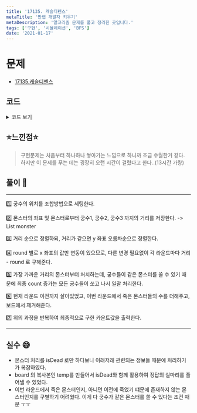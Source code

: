 ```yaml
---
title: '17135. 캐슬디펜스'
metaTitle: '만렙 개발자 키우기'
metaDescription: '알고리즘 문제를 풀고 정리한 곳입니다.'
tags: ['구현', '시뮬레이션', 'BFS']
date: '2021-01-17'
---
```


# 문제

- [17135.캐슬디펜스](https://www.acmicpc.net/problem/17135)

## 코드

<details><summary> 코드 보기 </summary>

```java
import java.io.BufferedReader;
import java.io.IOException;
import java.io.InputStreamReader;
import java.util.*;

public class Q17135 {
  static class Pair<K, V> {

    public final K key;
    public final V value;

    public Pair(K key, V value) {
      this.key = key;
      this.value = value;
    }
  }

  static class Monster{
    int dist;
    Pair<Integer, Integer> pos;

    public Monster(int dist, Pair pair) {
      this.dist = dist;
      this.pos = pair;
    }
  }

  static ArrayList<Monster> monster[];
  static int n, m, d;
  static int [][] board = new int[15][15];

  public static void main(String[] args) throws IOException {
    init();
    calc();
  }

  private static void calc() {
    int archerPos[] = new int[3], ans = 0;
    // 궁수 배치
    for (int i = 0; i < m - 2; i++) {
      for (int j = i + 1; j < m - 1; j++) {
        for (int k = j + 1; k < m; k++) {
          archerPos[0] = i;
          archerPos[1] = j;
          archerPos[2] = k;
          monsterGenerate(archerPos);
          ans = Math.max(ans, start(archerPos));
        }
      }
    }
    System.out.println(ans);
    return;
  }

  private static int start(int archerPos[]) {
    int ans = 0, dist, archer;
    int temp[][] = new int[n][m];

    for (int i = 0; i < n; i++)
      for (int j = 0; j < m; j++) {
        temp[i][j] = board[i][j];
      }

    boolean isDead[][] = new boolean[n][m];
    for (int i = 0; i < n; i++) {
      Arrays.fill(isDead[i], false);
    }

    for (int round = 0; round < n; round++) {
      for (archer = 0; archer < 3; archer++) {
        for(Monster mob : monster[archer]){
          int x = mob.pos.key, y = mob.pos.value;
          if(temp[x][y] == 1 && mob.dist - round <= d && x + round < n){
            isDead[x][y] = true;
            break;
          }
        }
      }
      for (int i = 0; i < n; i++) {
        for (int j = 0; j < m; j++) {
          if(temp[i][j] == 1 && isDead[i][j])
          {
            ans += 1;
            temp[i][j] = 0;
          }
        }
      }
    }
    return ans;
  }

  private static void monsterGenerate(int archerPos[]) {
    monster = new ArrayList[3];
    for (int i = 0; i < 3; i++) {
      monster[i] = new ArrayList<>();
    }
    int dist;
    for (int i = 0; i < n; i++) {
      for (int j = 0; j < m; j++) {
        if(board[i][j] == 1){
          for (int archer = 0; archer < 3; archer++) {
            dist = Math.abs(i - n) + Math.abs(j - archerPos[archer]);
            monster[archer].add( new Monster(dist, new Pair(i, j)));
          }
        }
      }
    }
    for (int i = 0; i < 3; i++) {
      Collections.sort(monster[i], new Comparator<Monster>() {
        @Override
        public int compare(Monster o1, Monster o2) {
          if(o1.dist == o2.dist) {
                        /*if(o1.pos.value == o2.pos.value)
                            return o2.pos.key - o1.pos.key;*/
            return o1.pos.value - o2.pos.value;
          }
          return o1.dist - o2.dist;
        }
      });
    }
  }

  public static void init() throws IOException {
    BufferedReader br = new BufferedReader(new InputStreamReader(System.in));
    StringTokenizer st = new StringTokenizer(br.readLine());
    n = Integer.parseInt(st.nextToken());
    m = Integer.parseInt(st.nextToken());
    d = Integer.parseInt(st.nextToken());
    for (int i = 0; i < n; i++) {
      st = new StringTokenizer(br.readLine());
      for (int j = 0; j < m; j++)
        board[i][j] = Integer.parseInt(st.nextToken());
    }
        /*System.out.println("");
        for (int i = 0; i < n; i++) {
            for (int j = 0; j < m; j++)
                System.out.print(board[i][j]);
            System.out.println("");
        }*/
  }
}
/* ex1
입력
5 5 3
1 1 1 0 1
0 1 1 0 0
1 1 1 0 0
0 1 1 0 0
1 1 1 0 0
출력
13
 */
```

</details>

## ⭐️느낀점⭐️

> 구현문제는 처음부터 하나하나 쌓아가는 느낌으로 하니까 조금 수월한거 같다. 하지만 이 문제를 푸는 데는 굉장히 오랜 시간이 걸렸다고 한다..(13시간 가량)

## 풀이 📣

<hr/>
1️⃣ 궁수의 위치를 조합방법으로 세팅한다. <br/>

2️⃣ 몬스터의 좌표 및 몬스터로부터 궁수1, 궁수2, 궁수3 까지의 거리를 저장한다. -> List<Monster> </Monster>monster<br/>

3️⃣ 거리 순으로 정렬하되, 거리가 같으면 y 좌표 오름차순으로 정렬한다. <br/>

4️⃣ round 별로 x 좌표의 값만 변동이 있으므로, 다른 변경 필요없이 각 라운드마다 거리 - round 로 구해준다. <br/>

5️⃣ 가장 가까운 거리의 몬스터부터 처치하는데, 궁수들이 같은 몬스터를 쏠 수 있기 때문에 최종 count 증가는 모든 궁수들이 쏘고 나서 일괄 처리한다. <br/>

6️⃣ 현재 라운드 이전까지 살아있었고, 이번 라운드에서 죽은 몬스터들의 수를 더해주고, 보드에서 제거해준다. <br/>

7️⃣ 위의 과정을 반복하여 최종적으로 구한 카운트값을 출력한다.

<hr/>

## 실수 😅

- 몬스터 처리를 isDead 로만 하다보니 이래저래 관련되는 정보들 때문에 처리하기가 복잡하였다.
- board 의 복사본인 temp를 만들어서 isDead와 함께 활용하여 정답의 실마리를 풀어낼 수 있었다.
- 이번 라운드에서 죽은 몬스터인지, 아니면 이전에 죽었기 떄문에 존재하지 않는 몬스터인지를 구별하기 어려웠다. 이게 다 궁수가 같은 몬스터를 쏠 수 있다는 조건 때문 ㅜㅜ
